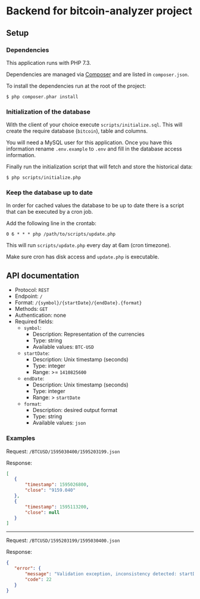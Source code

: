 # Backend for bitcoin-analyzer project

## Setup

### Dependencies

This application runs with PHP 7.3.

Dependencies are managed via [Composer](https://getcomposer.org/) and are listed in `composer.json`.

To install the dependencies run at the root of the project:

```shell script
$ php composer.phar install
```

### Initialization of the database

With the client of your choice execute `scripts/initialize.sql`.
This will create the require database (`bitcoin`), table and columns.

You will need a MySQL user for this application.
Once you have this information rename `.env.example` to `.env` and fill in the database access information.

Finally run the initialization script that will fetch and store the historical data:

```shell script
$ php scripts/initialize.php
```

### Keep the database up to date

In order for cached values the database to be up to date there is a script that can be executed by a cron job.

Add the following line in the crontab:

```shell script
0 6 * * * php /path/to/scripts/update.php
```

This will run `scripts/update.php` every day at 6am (cron timezone).

Make sure cron has disk access and `update.php` is executable.

## API documentation

 - Protocol: `REST`
 - Endpoint: `/`
 - Format: `/{symbol}/{startDate}/{endDate}.{format}`
 - Methods: `GET`
 - Authentication: none
 - Required fields:
   * `symbol`:
     + Description: Representation of the currencies
     + Type: string
     + Available values: `BTC-USD`
   * `startDate`:
     + Description: Unix timestamp (seconds)
     + Type: integer
     + Range: >= `1410825600`
   * `endDate`:
     + Description: Unix timestamp (seconds)
     + Type: integer
     + Range: > `startDate`
   * `format`:
     + Description: desired output format
     + Type: string
     + Available values: `json`
 
 ### Examples
Request: `/BTCUSD/1595030400/1595203199.json`

Response: 
 ```json
[
    {
        "timestamp": 1595026800,
        "close": "9159.040"
    },
    {
        "timestamp": 1595113200,
        "close": null
    }
]
```
---
Request: `/BTCUSD/1595203199/1595030400.json`

Response: 
 ```json
{
    "error": {
        "message": "Validation exception, inconsistency detected: startDate is older than endDate",
        "code": 22
    }
}
```
